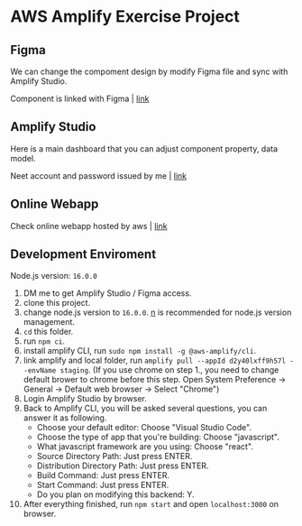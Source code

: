 # AWS Amplify Exercise Project

## Figma
We can change the compoment design by modify Figma file and sync with Amplify Studio.

Component is linked with Figma | [link](https://www.figma.com/file/Ul4qQsn8tHiIMORWCdFLMp/AWS-Amplify-UI-Kit-(Community)?node-id=861%3A3635)

## Amplify Studio
Here is a main dashboard that you can adjust component property, data model.

Neet account and password issued by me | [link](https://us-west-2.admin.amplifyapp.com/admin/login?appId=d2y40lxff9h57l&code=1eb6e1b7-230b-4554-8e35-2f7fcaffa077)

## Online Webapp
Check online webapp hosted by aws | [link](https://main.d2y40lxff9h57l.amplifyapp.com/)

## Development Enviroment

Node.js version: `16.0.0`

1. DM me to get Amplify Studio / Figma access.
2. clone this project.
3. change node.js version to `16.0.0`. [n](https://www.npmjs.com/package/n) is recommended for node.js version management.
4. `cd` this folder.
5. run `npm ci`.
6. install amplify CLI, run `sudo npm install -g @aws-amplify/cli`.
7. link amplify and local folder, run `amplify pull --appId d2y40lxff9h57l --envName staging`. (If you use chrome on step 1., you need to change default brower to chrome before this step. Open System Preference → General → Default web browser → Select "Chrome")
8. Login Amplify Studio by browser.
9. Back to Amplify CLI, you will be asked several questions, you can answer it as following.
    * Choose your default editor: Choose "Visual Studio Code".
    * Choose the type of app that you're building: Choose "javascript".
    * What javascript framework are you using: Choose "react".
    * Source Directory Path: Just press ENTER.
    * Distribution Directory Path: Just press ENTER.
    * Build Command: Just press ENTER.
    * Start Command: Just press ENTER.
    * Do you plan on modifying this backend: Y.
10. After everything finished, run `npm start` and open `localhost:3000` on browser.







